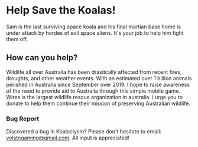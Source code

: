 # Help Save the Koalas!
Sam is the last surviving space koala and his final martian base home is under attack by hordes of evil space aliens. It's your job to help him fight them off. 

## How can you help?
Wildlife all over Australia has been drasitcally affected from recent fires, droughts, and other weather events. With an estimated over 1 billion animals perished in Australia since September over 2019. I hope to raise awareness of the need to provide aid to Australia through this simple mobile game. Wires is the largest wildlife rescue organization in australia. I urge you to donate to help them continue their mission of preserving Australian wildlife.


### Bug Report
Discovered a bug in Koalaclysm? Please don't hesitate to email: volstngaming@gmail.com. All input is appreciated!
